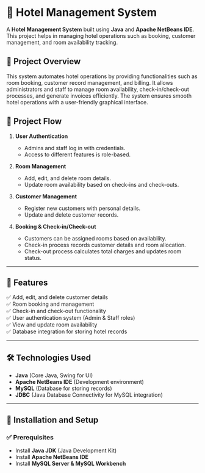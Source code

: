 # 🏨 Hotel Management System

A **Hotel Management System** built using **Java** and **Apache NetBeans IDE**.
This project helps in managing hotel operations such as booking, customer management, and room availability tracking.

## 📖 Project Overview
This system automates hotel operations by providing functionalities such as room booking, customer record management, and billing.
It allows administrators and staff to manage room availability, check-in/check-out processes, and generate invoices efficiently.
The system ensures smooth hotel operations with a user-friendly graphical interface.

## 🔄 Project Flow
1. **User Authentication**
   - Admins and staff log in with credentials.
   - Access to different features is role-based.

2. **Room Management**
   - Add, edit, and delete room details.
   - Update room availability based on check-ins and check-outs.

3. **Customer Management**
   - Register new customers with personal details.
   - Update and delete customer records.

4. **Booking & Check-in/Check-out**
   - Customers can be assigned rooms based on availability.
   - Check-in process records customer details and room allocation.
   - Check-out process calculates total charges and updates room status.

---

## 📌 Features
✅ Add, edit, and delete customer details  
✅ Room booking and management  
✅ Check-in and check-out functionality  
✅ User authentication system (Admin & Staff roles)  
✅ View and update room availability  
✅ Database integration for storing hotel records  

---

## 🛠 Technologies Used
- **Java** (Core Java, Swing for UI)
- **Apache NetBeans IDE** (Development environment)
- **MySQL** (Database for storing records)
- **JDBC** (Java Database Connectivity for MySQL integration)

---

## 🚀 Installation and Setup

### ✅ Prerequisites
- Install **Java JDK** (Java Development Kit)
- Install **Apache NetBeans IDE**
- Install **MySQL Server & MySQL Workbench**
